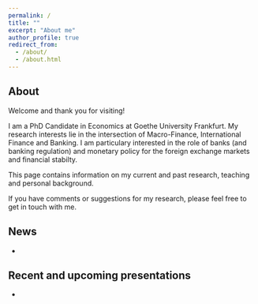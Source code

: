 ```yaml
---
permalink: /
title: ""
excerpt: "About me"
author_profile: true
redirect_from: 
  - /about/
  - /about.html
---
```

About
--------------------
Welcome and thank you for visiting! 

I am a PhD Candidate in Economics at Goethe University Frankfurt. My research interests lie in the intersection of Macro-Finance, International Finance and Banking. 
I am particulary interested in the role of banks (and banking regulation) and monetary policy for the foreign exchange markets and financial stabilty.

This page contains information on my current and past research, teaching and personal background.  

If you have comments or suggestions for my research, please feel free to get in touch with me.


News
--------------------
- 

Recent and upcoming presentations
--------------------
-
